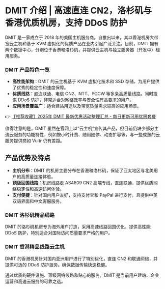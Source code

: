 # DMIT 介绍 | 高速直连 CN2，洛杉矶与香港优质机房，支持 DDoS 防护

DMIT 是一家成立于 2018 年的美国主机服务商。自推出以来，其以香港机房大带宽云主机和基于 KVM 虚拟化的优质产品在业内引起广泛关注。目前，DMIT 拥有两个数据中心，分别位于香港和洛杉矶，并提供云主机与独立服务器（开发中）租用服务。

### DMIT 产品特色一览

- **高性能架构**：DMIT 的云主机基于 KVM 虚拟化技术和 SSD 存储，为用户提供了优秀的稳定性和速度保障。
- **优质线路**：直连联通、电信 CN2、NTT、PCCW 等多条高质量线路。同时提供 DDoS 防护，非常适合对网络效率与安全性有高要求的用户。
- **应用场景覆盖广**：适合建站用途以及带宽质量需求较高的应用场景。

👉 [【推荐收藏】2025年 DMIT 最新优惠活动整理汇总 - 每日更新可用优惠套餐](https://bit.ly/dmit_coupon)

值得注意的是，DMIT 虽然在官网上以“云主机”宣传其产品，但目前仍缺少部分主流云服务的功能特性，例如按小时计费、随用随停、动态扩容等，与一些成熟的云服务提供商如 Vultr 仍有差距。

## 产品优势及特点

- **主机分布**：DMIT 的机房主要分布在香港和洛杉矶，保证了亚太地区与北美用户的高质量连接体验。
- **顶级回国线路**：机房线路走 AS4809 CN2 高端专线，直连联通，提供优质网络稳定性和高速访问体验。
- **支付便捷**：针对国内用户友好，支持支付宝和 PayPal 进行支付，且提供中英双语界面和中文客服服务。

### DMIT 洛杉矶精品线路

DMIT 的洛杉矶机房专为海外用户打造，采用高速线路回国优化，提供高性能 DDoS 防护，特别适合对国际访问质量要求严格的用户。

### DMIT 香港精品线路云主机

DMIT 的香港机房针对国内亚洲用户进行了特别优化，直连 CN2 和联通网络，并提供可选的 DDoS 防护服务，确保数据传输快速稳健。

通过优质的硬件设施、顶级网络线路和贴心的服务，DMIT 是当前用户建站、企业运营和高速云服务的可靠之选。